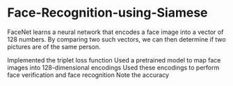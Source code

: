 # Face-Recognition-using-Siamese

FaceNet learns a neural network that encodes a face image into a vector of 128 numbers. By comparing two such vectors, we can then determine if two pictures are of the same person.

Implemented the triplet loss function
Used a pretrained model to map face images into 128-dimensional encodings
Used these encodings to perform face verification and face recognition
Note the accuracy
